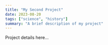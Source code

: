 ```yaml
---
title: "My Second Project"
date: 2023-08-20
tags: ["science", "history"]
summary: "A brief description of my project"
---
```


Project details here...